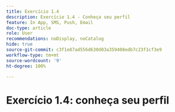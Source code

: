 ```yaml
---
title: Exercício 1.4
description: Exercício 1.4 - Conheça seu perfil
feature: In App, SMS, Push, Email
doc-type: article
role: User
recommendations: noDisplay, noCatalog
hide: true
source-git-commit: c3f1e87ad556d630d03a359408edb7c23f1cf3e9
workflow-type: tm+mt
source-wordcount: '9'
ht-degree: 100%

---
```



# Exercício 1.4: conheça seu perfil
